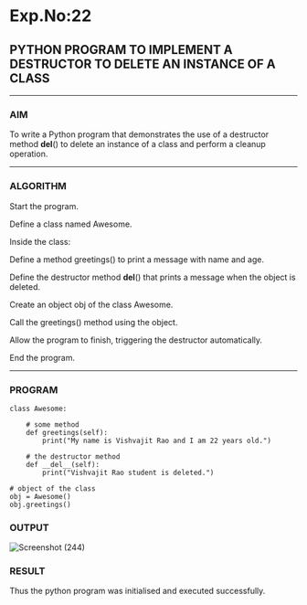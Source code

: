 # Exp.No:22  
## PYTHON PROGRAM TO IMPLEMENT A DESTRUCTOR TO DELETE AN INSTANCE OF A CLASS

---

### AIM  
To write a Python program that demonstrates the use of a destructor method __del__() to delete an instance of a class and perform a cleanup operation.

---

### ALGORITHM

Start the program.

Define a class named Awesome.

Inside the class:

Define a method greetings() to print a message with name and age.

Define the destructor method __del__() that prints a message when the object is deleted.

Create an object obj of the class Awesome.

Call the greetings() method using the object.

Allow the program to finish, triggering the destructor automatically.

End the program.

---

### PROGRAM

```
class Awesome:

    # some method
    def greetings(self):
        print("My name is Vishvajit Rao and I am 22 years old.")

    # the destructor method
    def __del__(self):
        print("Vishvajit Rao student is deleted.")

# object of the class
obj = Awesome()
obj.greetings()

```

### OUTPUT
![Screenshot (244)](https://github.com/user-attachments/assets/163bd4e0-84e4-488e-b968-e7ac77ba2a66)


### RESULT
Thus the python program was initialised and executed successfully.
